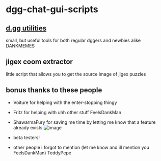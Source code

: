 # dgg-chat-gui-scripts

## [d.gg utilities](https://vyneer.me/utilities)

small, but useful tools for both regular dggers and newbies alike DANKMEMES

## jigex coom extractor

little script that allows you to get the source image of jigex puzzles

## bonus thanks to these people

- Voiture for helping with the enter-stopping thingy

- Fritz for helping with uhh other stuff FeelsDankMan

- ShawarmaFury for saving me time by letting me know that a feature already exists ![image](https://user-images.githubusercontent.com/41237021/150792163-4f613157-94da-4360-87fe-c18d6856f67d.png)

- beta testers!

- other people i forgot to mention (let me know and ill mention you FeelsDankMan) TeddyPepe
